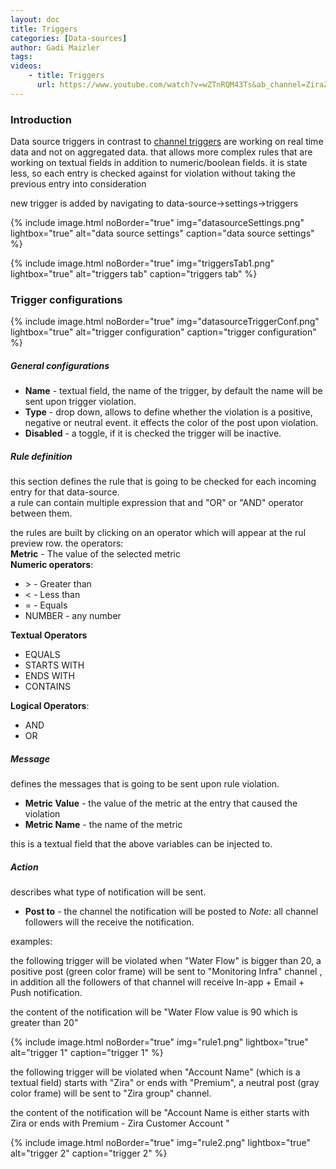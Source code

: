 ```yaml
---
layout: doc
title: Triggers
categories: [Data-sources]
author: Gadi Maizler
tags: 
videos: 
    - title: Triggers
      url: https://www.youtube.com/watch?v=wZTnRQM43Ts&ab_channel=ZiraZira
---
```

### Introduction
Data source triggers in contrast to [channel triggers](../channels/triggers) are working on real time data and not on aggregated data.
that allows more complex rules that are working on textual fields in addition to numeric/boolean fields.
it is state less, so each entry is checked against for violation without taking the previous entry into consideration


new trigger is added by navigating to data-source->settings->triggers



{% include image.html noBorder="true" img="datasourceSettings.png" lightbox="true" alt="data source settings" caption="data source settings" %}

{% include image.html noBorder="true" img="triggersTab1.png" lightbox="true" alt="triggers tab" caption="triggers tab" %}



### Trigger configurations 
{% include image.html noBorder="true" img="datasourceTriggerConf.png" lightbox="true" alt="trigger configuration" caption="trigger configuration" %}
##### General configurations
* **Name** - textual field, the name of the trigger, by default the name will be sent upon trigger violation. 
* **Type** - drop down, allows to define whether the violation is a positive, negative or neutral event. it effects the color of the post upon violation. 
* **Disabled** - a toggle, if it is checked the trigger will be inactive.

##### Rule definition
this section defines the rule that is going to be checked for each incoming entry for that data-source.  
a rule can contain multiple expression that and "OR" or "AND" operator between them.

the rules are built by clicking on an operator which will appear at the rul preview row.
the operators:  
**Metric** - The value of the selected metric  
**Numeric operators**:
  * \> - Greater than
  * < - Less than
  * = - Equals
  * NUMBER - any number

**Textual Operators**
  * EQUALS
  * STARTS WITH
  * ENDS WITH
  * CONTAINS

**Logical Operators**:
  * AND
  * OR 


##### Message
defines the messages that is going to be sent upon rule violation.
* **Metric Value**  -  the value of the metric at the entry that caused the violation
* **Metric Name** - the name of the metric

this is a textual field that the above variables can be injected to.


##### Action
describes what type of notification will be sent.

* **Post to** -  the channel the notification will be posted to
*Note:* all channel followers will the receive the notification.


examples:

the following trigger will be violated when "Water Flow" is bigger than 20, a positive post (green color frame) will be sent to "Monitoring Infra" channel , in addition all the followers of that channel will receive  In-app + Email + Push notification.

the content of the notification will be "Water Flow value is 90 which is greater than 20"

{% include image.html noBorder="true" img="rule1.png" lightbox="true" alt="trigger 1" caption="trigger 1" %}




the following trigger will be violated when "Account Name" (which is a textual field) starts with "Zira" or ends with "Premium", a neutral post (gray color frame) will be sent to "Zira group" channel.

the content of the notification will be "Account Name is either starts with Zira or ends with Premium - Zira Customer Account "

{% include image.html noBorder="true" img="rule2.png" lightbox="true" alt="trigger 2" caption="trigger 2" %}

